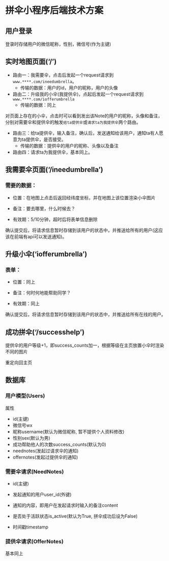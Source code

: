 # 拼伞小程序后端技术方案

## 用户登录

登录时存储用户的微信昵称，性别，微信号(作为主键)

## 实时地图页面(‘/’)

- 路由一：我需要伞，点击后发起一个request请求到`www.****.com/ineedumbrella`。
  - 传输的数据：用户的id，用户的昵称，用户的头像
- 路由二：升级我的小伞(我提供伞)，点起后发起一个request请求到`www.****.com/iofferumbrella`
  - 传输的数据：同上

对页面上存在的小伞，点击时可以看到发出该Note的用户的昵称，头像和备注，分别对需要伞和提供伞的触发`给ta提供伞`或`请求ta为我提供伞`两个路由。

- 路由三：给ta提供伞，输入备注，确认后，发送通知给该用户，通知ta有人愿意为ta提供伞，是否接受。
  - 传输的数据：提供伞的用户的昵称、头像以及备注
- 路由四：请求ta为我提供伞，基本同上。

## 我需要伞页面(‘/ineedumbrella’)

### 需要的数据：

- 位置：在地图上点击后返回经纬度坐标，并在地图上该位置渲染小伞图片

- 备注：要去哪里，什么时候去？

- 有效期：5/10分钟，超时后将表单信息删除

确认提交后，将请求信息暂时存储到该用户的状态中，并推送给所有的用户(这应该在前端有api可以发送通知)。

## 升级小伞(‘iofferumbrella’)

### 表单：

- 位置：同上

- 备注：何时何地能帮助同学？

- 有效期：同上

确认提交后，将请求信息暂时存储到该用户的状态中，并推送给所有在线的用户。

## 成功拼伞(‘/successhelp’)

提供伞的用户等级+1，即success_counts加一，根据等级在主页放置小伞时渲染不同的图片

重定向回主页

## 数据库

### 用户模型(Users)

属性

- id(主键)
- 微信号wx
- 昵称username(默认为微信昵称, 暂不提供个人资料修改)
- 性别sex(默认为男)
- 成功帮助他人的次数success_counts(默认为0)
- neednotes(发起过请求伞的通知)
- offernotes(发起过提供伞的通知)

### 需要伞请求(NeedNotes)

- id(主键)

- 发起通知的用户user_id(外键)

- 通知的内容，即用户在发起请求时输入的备注content

- 是否处于活跃状态is_active(默认为True, 拼伞成功后设为False)
- 时间戳timestamp

### 提供伞请求(OfferNotes)

基本同上